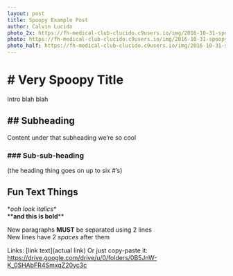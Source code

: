 ```yaml
---
layout: post
title: Spoopy Example Post
author: Calvin Lucido
photo_2x: https://fh-medical-club-clucido.c9users.io/img/2016-10-31-spoopy-example-post.jpg
photo: https://fh-medical-club-clucido.c9users.io/img/2016-10-31-spoopy-example-post.jpg
photo_half: https://fh-medical-club-clucido.c9users.io/img/2016-10-31-spoopy-example-post.jpg
---
```

    
# \# Very Spoopy Title

Intro blah blah

## \#\# Subheading

Content under that subheading we’re so cool

### \#\#\# Sub-sub-heading

(the heading thing goes on up to six #’s)

## Fun Text Things

\**ooh look italics*\*  
\*\***and this is bold**\*\*

New paragraphs **MUST** be separated using 2 lines  
New lines have 2 *spaces* after them

Links: \[link text\]\(actual link\)
Or just copy-paste it: https://drive.google.com/drive/u/0/folders/0B5JnW-K_0SHAbFR4SmxqZ20yc3c
